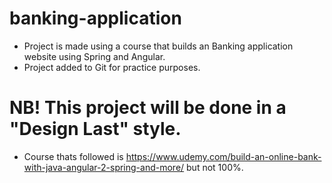 # banking-application

* Project is made using a course that builds an Banking application website using Spring and Angular.
* Project added to Git for practice purposes. 

# NB! This project will be done in a "Design Last" style.

* Course thats followed is https://www.udemy.com/build-an-online-bank-with-java-angular-2-spring-and-more/ but not 100%.
